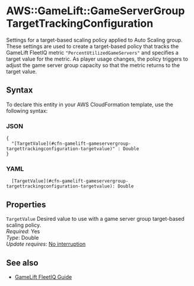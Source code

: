 # AWS::GameLift::GameServerGroup TargetTrackingConfiguration<a name="aws-properties-gamelift-gameservergroup-targettrackingconfiguration"></a>

Settings for a target\-based scaling policy applied to Auto Scaling group\. These settings are used to create a target\-based policy that tracks the GameLift FleetIQ metric `"PercentUtilizedGameServers"` and specifies a target value for the metric\. As player usage changes, the policy triggers to adjust the game server group capacity so that the metric returns to the target value\. 

## Syntax<a name="aws-properties-gamelift-gameservergroup-targettrackingconfiguration-syntax"></a>

To declare this entity in your AWS CloudFormation template, use the following syntax:

### JSON<a name="aws-properties-gamelift-gameservergroup-targettrackingconfiguration-syntax.json"></a>

```
{
  "[TargetValue](#cfn-gamelift-gameservergroup-targettrackingconfiguration-targetvalue)" : Double
}
```

### YAML<a name="aws-properties-gamelift-gameservergroup-targettrackingconfiguration-syntax.yaml"></a>

```
  [TargetValue](#cfn-gamelift-gameservergroup-targettrackingconfiguration-targetvalue): Double
```

## Properties<a name="aws-properties-gamelift-gameservergroup-targettrackingconfiguration-properties"></a>

`TargetValue`  <a name="cfn-gamelift-gameservergroup-targettrackingconfiguration-targetvalue"></a>
Desired value to use with a game server group target\-based scaling policy\.   
*Required*: Yes  
*Type*: Double  
*Update requires*: [No interruption](https://docs.aws.amazon.com/AWSCloudFormation/latest/UserGuide/using-cfn-updating-stacks-update-behaviors.html#update-no-interrupt)

## See also<a name="aws-properties-gamelift-gameservergroup-targettrackingconfiguration--seealso"></a>
+  [GameLift FleetIQ Guide](https://docs.aws.amazon.com/gamelift/latest/developerguide/gsg-intro.html) 